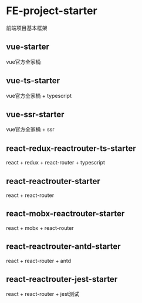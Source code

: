 # FE-project-starter

前端项目基本框架

## vue-starter

vue官方全家桶

## vue-ts-starter

vue官方全家桶 + typescript

## vue-ssr-starter

vue官方全家桶 + ssr

## react-redux-reactrouter-ts-starter

react + redux + react-router + typescript

## react-reactrouter-starter

react + react-router

## react-mobx-reactrouter-starter

react + mobx + react-router

## react-reactrouter-antd-starter

react + react-router + antd

## react-reactrouter-jest-starter

react + react-router + jest测试